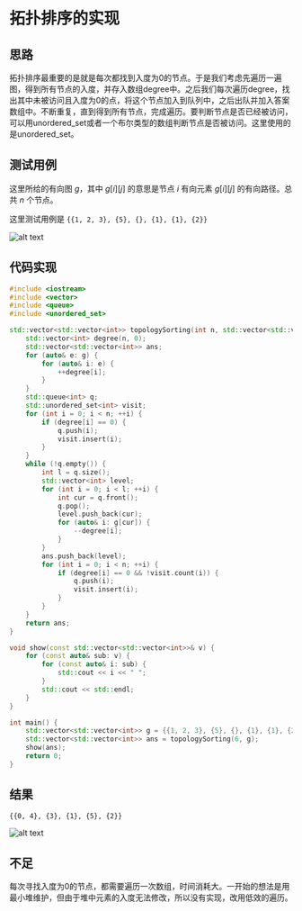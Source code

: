 拓扑排序的实现
=============

## 思路

拓扑排序最重要的是就是每次都找到入度为0的节点。于是我们考虑先遍历一遍图，得到所有节点的入度，并存入数组degree中。之后我们每次遍历degree，找出其中未被访问且入度为0的点，将这个节点加入到队列中，之后出队并加入答案数组中。不断重复，直到得到所有节点，完成遍历。要判断节点是否已经被访问，可以用unordered_set或者一个布尔类型的数组判断节点是否被访问。这里使用的是unordered_set。

## 测试用例

这里所给的有向图 $g$，其中 $g[i][j]$ 的意思是节点 $i$ 有向元素 $g[i][j]$ 的有向路径。总共 $n$ 个节点。

这里测试用例是 `{{1, 2, 3}, {5}, {}, {1}, {1}, {2}}`

![alt text](image.png)

## 代码实现

```C++
#include <iostream>
#include <vector>
#include <queue>
#include <unordered_set>

std::vector<std::vector<int>> topologySorting(int n, std::vector<std::vector<int>>& g) {
    std::vector<int> degree(n, 0);
    std::vector<std::vector<int>> ans;
    for (auto& e: g) {
        for (auto& i: e) {
            ++degree[i];
        }
    }
    std::queue<int> q;
    std::unordered_set<int> visit;
    for (int i = 0; i < n; ++i) {
        if (degree[i] == 0) {
            q.push(i);
            visit.insert(i);
        }
    }
    while (!q.empty()) {
        int l = q.size();
        std::vector<int> level;
        for (int i = 0; i < l; ++i) {
            int cur = q.front();
            q.pop();
            level.push_back(cur);
            for (auto& i: g[cur]) {
                --degree[i];
            }
        }
        ans.push_back(level);
        for (int i = 0; i < n; ++i) {
            if (degree[i] == 0 && !visit.count(i)) {
                q.push(i);
                visit.insert(i);
            }
        }
    }
    return ans;
}

void show(const std::vector<std::vector<int>>& v) {
    for (const auto& sub: v) {
        for (const auto& i: sub) {
            std::cout << i << " ";
        }
        std::cout << std::endl;
    }
}

int main() {
    std::vector<std::vector<int>> g = {{1, 2, 3}, {5}, {}, {1}, {1}, {2}};
    std::vector<std::vector<int>> ans = topologySorting(6, g);
    show(ans);
    return 0;
}
```

## 结果

`{{0, 4}, {3}, {1}, {5}, {2}}`

![alt text](image-1.png)

## 不足

每次寻找入度为0的节点，都需要遍历一次数组，时间消耗大。一开始的想法是用最小堆维护，但由于堆中元素的入度无法修改，所以没有实现，改用低效的遍历。